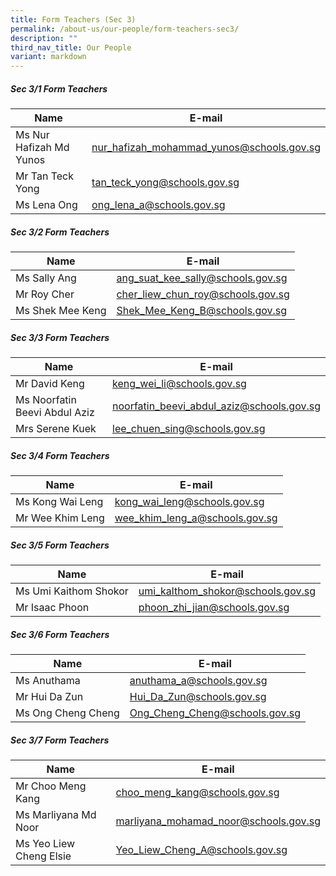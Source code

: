 ```yaml
---
title: Form Teachers (Sec 3)
permalink: /about-us/our-people/form-teachers-sec3/
description: ""
third_nav_title: Our People
variant: markdown
---
```

##### Sec 3/1 Form Teachers 

| Name | E-mail |
| -------- | -------- |
| Ms Nur Hafizah Md Yunos     | [nur_hafizah_mohammad_yunos@schools.gov.sg](mailto:nur_hafizah_mohammad_yunos@schools.gov.sg)     |
| Mr Tan Teck Yong     | [tan_teck_yong@schools.gov.sg](mailto:tan_teck_yong@schools.gov.sg)     |
| Ms Lena Ong     | [ong_lena_a@schools.gov.sg](mailto:ong_lena_a@schools.gov.sg)     |

##### Sec 3/2 Form Teachers 

| Name | E-mail |
| -------- | -------- |
| Ms Sally Ang     | [ang_suat_kee_sally@schools.gov.sg](mailto:ang_suat_kee_sally@schools.gov.sg)     |
| Mr Roy Cher     | [cher_liew_chun_roy@schools.gov.sg](mailto:cher_liew_chun_roy@schools.gov.sg)     |
| Ms Shek Mee Keng     | [Shek_Mee_Keng_B@schools.gov.sg](mailto:Shek_Mee_Keng_B@schools.gov.sg)     |

##### Sec 3/3 Form Teachers 

| Name | E-mail |
| -------- | -------- |
| Mr David Keng     | [keng_wei_li@schools.gov.sg](mailto:keng_wei_li@schools.gov.sg)     |
| Ms Noorfatin Beevi Abdul Aziz     | [noorfatin_beevi_abdul_aziz@schools.gov.sg](mailto:noorfatin_beevi_abdul_aziz@schools.gov.sg)     |
| Mrs Serene Kuek     | [lee_chuen_sing@schools.gov.sg](mailto:lee_chuen_sing@schools.gov.sg)     |


##### Sec 3/4 Form Teachers 

| Name | E-mail |
| -------- | -------- |
| Ms Kong Wai Leng     | [kong_wai_leng@schools.gov.sg](mailto:kong_wai_leng@schools.gov.sg)     |
| Mr Wee Khim Leng     | [wee_khim_leng_a@schools.gov.sg](mailto:wee_khim_leng_a@schools.gov.sg)     |

##### Sec 3/5 Form Teachers 

| Name | E-mail |
| -------- | -------- |
| Ms Umi Kaithom Shokor     | [umi_kalthom_shokor@schools.gov.sg](mailto:umi_kalthom_shokor@schools.gov.sg)     |
| Mr Isaac Phoon     | [phoon_zhi_jian@schools.gov.sg](mailto:phoon_zhi_jian@schools.gov.sg)     |

##### Sec 3/6 Form Teachers 

| Name | E-mail |
| -------- | -------- |
| Ms Anuthama     | [anuthama_a@schools.gov.sg](mailto:anuthama_a@schools.gov.sg)     |
| Mr Hui Da Zun     |  [Hui_Da_Zun@schools.gov.sg](mailto:Hui_Da_Zun@schools.gov.sg)    |
| Ms Ong Cheng Cheng     |  [Ong_Cheng_Cheng@schools.gov.sg](mailto:Ong_Cheng_Cheng@schools.gov.sg)    |

##### Sec 3/7 Form Teachers 

| Name | E-mail |
| -------- | -------- |
| Mr Choo Meng Kang     | [choo_meng_kang@schools.gov.sg](mailto:choo_meng_kang@schools.gov.sg)     |
| Ms Marliyana Md Noor     | [marliyana_mohamad_noor@schools.gov.sg](mailto:marliyana_mohamad_noor@schools.gov.sg)     |
| Ms Yeo Liew Cheng Elsie     |   [Yeo_Liew_Cheng_A@schools.gov.sg](mailto:Yeo_Liew_Cheng_A@schools.gov.sg)   |